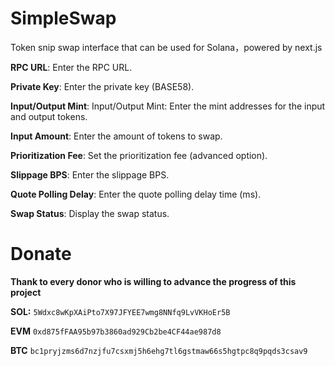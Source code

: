 # SimpleSwap
Token snip swap interface that can be used for Solana，powered by next.js


**RPC URL**: Enter the RPC URL.

**Private Key**: Enter the private key (BASE58).

**Input/Output Mint**: Input/Output Mint: Enter the mint addresses for the input and output tokens.

**Input Amount**: Enter the amount of tokens to swap.

**Prioritization Fee**: Set the prioritization fee (advanced option).

**Slippage BPS**:  Enter the slippage BPS.

**Quote Polling Delay**: Enter the quote polling delay time (ms).

**Swap Status**: Display the swap status.

# Donate
__Thank to every donor who is willing to advance the progress of this project__

**SOL:** `5Wdxc8wKpXAiPto7X97JFYEE7wmg8NNfq9LvVKHoEr5B`

**EVM** `0xd875fFAA95b97b3860ad929Cb2be4CF44ae987d8`

**BTC** `bc1pryjzms6d7nzjfu7csxmj5h6ehg7tl6gstmaw66s5hgtpc8q9pqds3csav9`
